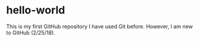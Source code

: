 # hello-world
This is my first GitHub repository
I have used Git before. However, I am new to GitHub (2/25/18).
